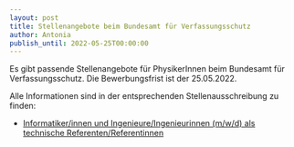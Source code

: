 ```yaml
---
layout: post
title: Stellenangebote beim Bundesamt für Verfassungsschutz
author: Antonia
publish_until: 2022-05-25T00:00:00
---
```


Es gibt passende Stellenangebote für PhysikerInnen beim Bundesamt für Verfassungsschutz.
Die Bewerbungsfrist ist der 25.05.2022.

Alle Informationen sind in der entsprechenden Stellenausschreibung zu finden:

* [Informatiker/innen und Ingenieure/Ingenieurinnen (m/w/d) als technische Referenten/Referentinnen](/dokumente/ausschreibungen_jobboerse/2022-04-26-bfv.pdf)
